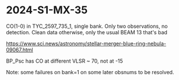 # 2024-S1-MX-35

CO(1-0) in TYC_2597_735_1, single bank.   Only two observations, no detection. 
Clean data otherwise, only the usual BEAM 13 that's bad

https://www.sci.news/astronomy/stellar-merger-blue-ring-nebula-09067.html

BP_Psc has CO at different VLSR ~ 70, not at -15

Note: some failures on bank=1 on some later obsnums to be resolved.
